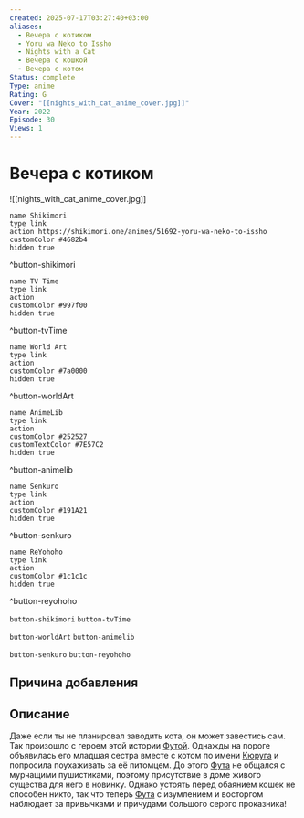 ```yaml
---
created: 2025-07-17T03:27:40+03:00
aliases:
  - Вечера с котиком
  - Yoru wa Neko to Issho
  - Nights with a Cat
  - Вечера с кошкой
  - Вечера с котом
Status: complete
Type: anime
Rating: G
Cover: "[[nights_with_cat_anime_cover.jpg]]"
Year: 2022
Episode: 30
Views: 1
---
```


# Вечера с котиком

![[nights_with_cat_anime_cover.jpg]]

```button
name Shikimori
type link
action https://shikimori.one/animes/51692-yoru-wa-neko-to-issho
customColor #4682b4
hidden true
```
^button-shikimori

```button
name TV Time
type link
action 
customColor #997f00
hidden true
```
^button-tvTime

```button
name World Art
type link
action 
customColor #7a0000
hidden true
```
^button-worldArt

```button
name AnimeLib
type link
action 
customColor #252527
customTextColor #7E57C2
hidden true
```
^button-animelib

```button
name Senkuro
type link
action 
customColor #191A21
hidden true
```
^button-senkuro

```button
name ReYohoho
type link
action 
customColor #1c1c1c
hidden true
```
^button-reyohoho



`button-shikimori` `button-tvTime`

`button-worldArt` `button-animelib`

`button-senkuro` `button-reyohoho`



## Причина добавления




## Описание

Даже если ты не планировал заводить кота, он может завестись сам. Так произошло с героем этой истории [Футой](https://shikimori.one/characters/211345-fuuta-kun). Однажды на пороге объявилась его младшая сестра вместе с котом по имени [Кюруга](https://shikimori.one/characters/211346-kyuruga) и попросила поухаживать за её питомцем. До этого [Фута](https://shikimori.one/characters/211345-fuuta-kun) не общался с мурчащими пушистиками, поэтому присутствие в доме живого существа для него в новинку. Однако устоять перед обаянием кошек не способен никто, так что теперь [Фута](https://shikimori.one/characters/211345-fuuta-kun) с изумлением и восторгом наблюдает за привычками и причудами большого серого проказника!

